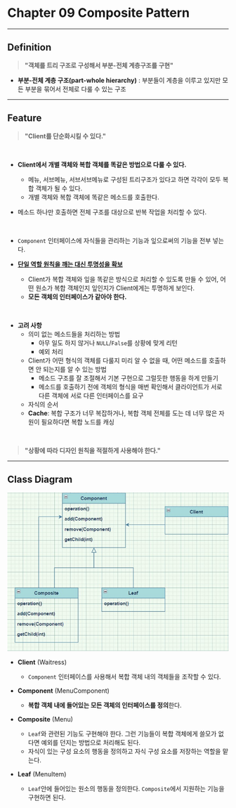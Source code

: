 # Chapter 09 Composite Pattern

---

## Definition
> **"객체를 트리 구조로 구성해서 부분-전체 계층구조를 구현"**

- **부분-전체 계층 구조(part-whole hierarchy)**
: 부분들이 계층을 이루고 있지만 모든 부분을 묶어서 전체로 다룰 수 있는 구조

---

## Feature

> **"Client를 단순화시킬 수 있다."**

<br>

- **Client에서 개별 객체와 복합 객체를 똑같은 방법으로 다룰 수 있다.**
    - 메뉴, 서브메뉴, 서브서브메뉴로 구성된 트리구조가 있다고 하면 각각이 모두 복합 객체가 될 수 있다.
    - 개별 객체와 복합 객체에 똑같은 메소드를 호출한다.

- 메소드 하나만 호출하면 전체 구조를 대상으로 반복 작업을 처리할 수 있다.

<br>

- ```Component``` 인터페이스에 자식들을 관리하는 기능과 잎으로써의 기능을 전부 넣는다.

- **<u>단일 역할 원칙을 깨는 대신 투명성을 확보</u>**
    - Client가 복합 객체와 잎을 똑같은 방식으로 처리할 수 있도록 만들 수 있어, 어떤 원소가 복합 객체인지 잎인지가 Client에게는 투명하게 보인다.
    - **모든 객체의 인터페이스가 같아야 한다.**

<br>

- **고려 사항**
    - 의미 없는 메소드들을 처리하는 방법
        - 아무 일도 하지 않거나 ```NULL```/```False```를 상황에 맞게 리턴
        - 예외 처리
    - Client가 어떤 형식의 객체를 다룰지 미리 알 수 없을 때, 어떤 메소드를 호출하면 안 되는지를 알 수 있는 방법
        - 메소드 구조를 잘 조절해서 기본 구현으로 그럴듯한 행동을 하게 만들기
        - 메소드를 호출하기 전에 객체의 형식을 매번 확인해서 클라이언트가 서로 다른 객체에 서로 다른 인터페이스를 요구
    - 자식의 순서
    - **Cache**: 복합 구조가 너무 복잡하거나, 복합 객체 전체를 도는 데 너무 많은 자원이 필요하다면 복합 노드를 캐싱

<br>

>**"상황에 따라 디자인 원칙을 적절하게 사용해야 한다."**

---

## Class Diagram

![클래스 다이어그램](./composite_pattern.jpg)

- **Client** (Waitress)
    - ```Component``` 인터페이스를 사용해서 복합 객체 내의 객체들을 조작할 수 있다.

- **Component** (MenuComponent)
    - **복합 객체 내에 들어있는 모든 객체의 인터페이스를 정의**한다.

- **Composite** (Menu)
    - ```Leaf```와 관련된 기능도 구현해야 한다. 그런 기능들이 복합 객체에게 쓸모가 없다면 예외를 던지는 방법으로 처리해도 된다.
    - 자식이 있는 구성 요소의 행동을 정의하고 자식 구성 요소를 저장하는 역할을 맡는다.

- **Leaf** (MenuItem)
    - ```Leaf```안에 들어있는 원소의 행동을 정의한다. ```Composite```에서 지원하는 기능을 구현하면 된다.
